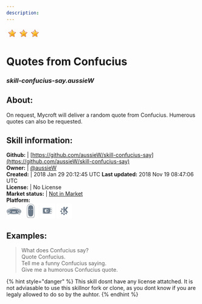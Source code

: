 ```yaml
---
description: 
---
```


![](../.gitbook/assets/star.png)![](../.gitbook/assets/star.png)![](../.gitbook/assets/star.png)  
# Quotes from Confucius  
### _skill-confucius-say.aussieW_  
## About:  
On request, Mycroft will deliver a random quote from Confucius. Humerous quotes can also be requested.

## Skill information:  
**Github:** | [https://github.com/aussieW/skill-confucius-say](https://github.com/aussieW/skill-confucius-say)  
**Owner:** | [@aussieW](https://github.com/aussieW)  
**Created:** | 2018 Jan 29 20:12:45 UTC  **Last updated:** 2018 Nov 19 08:47:06 UTC  
**License:** | No License  
**Market status:** | [Not in Market](https://market.mycroft.ai/skill/)  
**Platform:**  
 ![Mark I](../.gitbook/assets/mark-1-icon.png)  ![Mark II](../.gitbook/assets/mark-2-icon.png)  ![Picroft](../.gitbook/assets/picroft-icon.png)  ![plasmoid](../.gitbook/assets/kde.png)   
## Examples:  
> What does Confucius say?  
> Quote Confucius.  
> Tell me a funny Confucius saying.  
> Give me a humorous Confucius quote.  
  
{% hint style="danger" %}
This skill dosnt have any license attatched. It is not adviasable to use this skillnor fork or clone, as you dont know if you are legaly allowed to do so by the auhtor.
{% endhint %}
